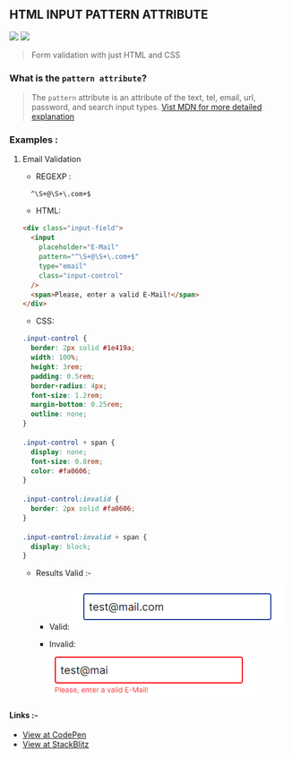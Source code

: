 ## HTML INPUT PATTERN ATTRIBUTE

<img src="https://img.shields.io/badge/html5%20-%23E34F26.svg?&style=for-the-badge&logo=html5&logoColor=white"/> <img src="https://img.shields.io/badge/css3%20-%231572B6.svg?&style=for-the-badge&logo=css3&logoColor=white"/>

> Form validation with just HTML and CSS

### What is the `pattern attribute`?

> The `pattern` attribute is an attribute of the text, tel, email, url, password, and search input types. [Vist MDN for more detailed explanation](https://developer.mozilla.org/en-US/docs/Web/HTML/Attributes/pattern)

### Examples :

1. Email Validation

   - REGEXP :

   ```regexp
     ^\S+@\S+\.com+$
   ```

   - HTML:

   ```html
   <div class="input-field">
     <input
       placeholder="E-Mail"
       pattern="^\S+@\S+\.com+$"
       type="email"
       class="input-control"
     />
     <span>Please, enter a valid E-Mail!</span>
   </div>
   ```

   - CSS:

   ```css
   .input-control {
     border: 2px solid #1e419a;
     width: 100%;
     height: 3rem;
     padding: 0.5rem;
     border-radius: 4px;
     font-size: 1.2rem;
     margin-bottom: 0.25rem;
     outline: none;
   }

   .input-control + span {
     display: none;
     font-size: 0.8rem;
     color: #fa0606;
   }

   .input-control:invalid {
     border: 2px solid #fa0606;
   }

   .input-control:invalid + span {
     display: block;
   }
   ```

   - Results Valid :-

     - Valid:
       ![Valid Result](./images/valid-email.png)

     - Invalid:  
       ![InValid Result](./images/invalid-mail.png)

#### Links :-

- [View at CodePen](https://codepen.io/raheemscorp/pen/poVZoOZ)
- [View at StackBlitz](https://stackblitz.com/edit/web-platform-1aoslh?file=index.html)
